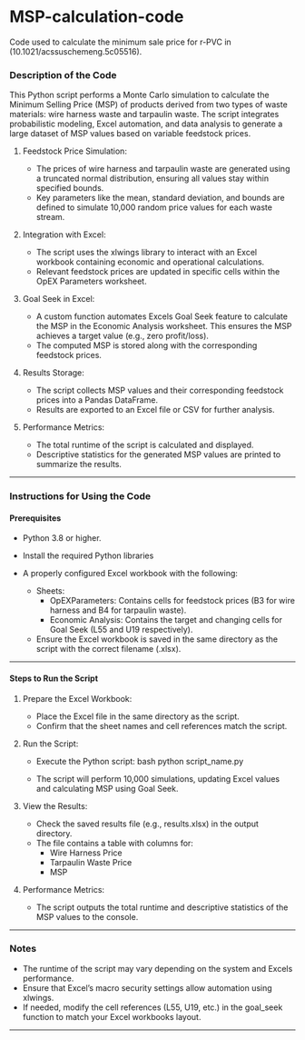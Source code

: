 # MSP-calculation-code
Code used to calculate the minimum sale price for r-PVC in (10.1021/acssuschemeng.5c05516).

### Description of the Code

This Python script performs a Monte Carlo simulation to calculate the Minimum Selling Price (MSP) of products derived from two types of waste materials: wire harness waste and tarpaulin waste. The script integrates probabilistic modeling, Excel automation, and data analysis to generate a large dataset of MSP values based on variable feedstock prices.

1. Feedstock Price Simulation:
   - The prices of wire harness and tarpaulin waste are generated using a truncated normal distribution, ensuring all values stay within specified bounds.
   - Key parameters like the mean, standard deviation, and bounds are defined to simulate 10,000 random price values for each waste stream.

2. Integration with Excel:
   - The script uses the xlwings library to interact with an Excel workbook containing economic and operational calculations.
   - Relevant feedstock prices are updated in specific cells within the OpEX Parameters worksheet.

3. Goal Seek in Excel:
   - A custom function automates Excels Goal Seek feature to calculate the MSP in the Economic Analysis worksheet. This ensures the MSP achieves a target value (e.g., zero profit/loss).
   - The computed MSP is stored along with the corresponding feedstock prices.

4. Results Storage:
   - The script collects MSP values and their corresponding feedstock prices into a Pandas DataFrame.
   - Results are exported to an Excel file or CSV for further analysis.

5. Performance Metrics:
   - The total runtime of the script is calculated and displayed.
   - Descriptive statistics for the generated MSP values are printed to summarize the results.

---

### Instructions for Using the Code

#### Prerequisites
- Python 3.8 or higher.
- Install the required Python libraries
  
- A properly configured Excel workbook with the following:
  - Sheets: 
    - OpEXParameters: Contains cells for feedstock prices (B3 for wire harness and B4 for tarpaulin waste).
    - Economic Analysis: Contains the target and changing cells for Goal Seek (L55 and U19 respectively).
  - Ensure the Excel workbook is saved in the same directory as the script with the correct filename (.xlsx).

---

#### Steps to Run the Script
1. Prepare the Excel Workbook:
   - Place the Excel file in the same directory as the script.
   - Confirm that the sheet names and cell references match the script.

2. Run the Script:
   - Execute the Python script:
     bash
     python script_name.py
     
   - The script will perform 10,000 simulations, updating Excel values and calculating MSP using Goal Seek.

3. View the Results:
   - Check the saved results file (e.g., results.xlsx) in the output directory.
   - The file contains a table with columns for:
     - Wire Harness Price
     - Tarpaulin Waste Price
     - MSP

4. Performance Metrics:
   - The script outputs the total runtime and descriptive statistics of the MSP values to the console.

---

### Notes
- The runtime of the script may vary depending on the system and Excels performance.
- Ensure that Excel’s macro security settings allow automation using xlwings.
- If needed, modify the cell references (L55, U19, etc.) in the goal_seek function to match your Excel workbooks layout.

---
